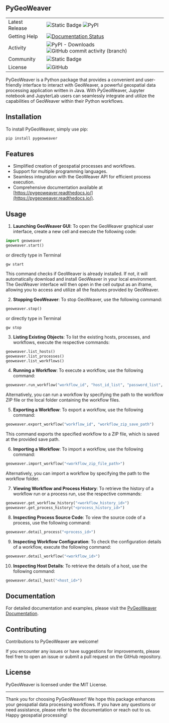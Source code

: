 
## PyGeoWeaver

||  |
|--|--|
|Latest Release|![Static Badge](https://img.shields.io/badge/python-3670A0?style=for-the-badge&logo=python&logoColor=ffdd54&label=python%203.9%20%7C%20python%203.10%20%7C%20python%203.11)  ![PyPI](https://img.shields.io/pypi/v/pygeoweaver?style=for-the-badge&label=Pygeoweaver)|
|Getting Help| [![Documentation Status](https://readthedocs.org/projects/pygeoweaver/badge/?version=latest&style=for-the-badge)](https://pygeoweaver.readthedocs.io/en/latest/?badge=latest) |
|Activity|![PyPI - Downloads](https://img.shields.io/pypi/dm/pygeoweaver?style=for-the-badge) ![GitHub commit activity (branch)](https://img.shields.io/github/commit-activity/m/ESIPFed/pygeoweaver?style=for-the-badge&label=Commit%20Activity)|
|Community| ![Static Badge](https://img.shields.io/badge/ESIP-blue?style=for-the-badge&link=https%3A%2F%2Fwww.esipfed.org%2F)|
|License|![GitHub](https://img.shields.io/github/license/ESIPFed/pygeoweaver?style=for-the-badge)|

PyGeoWeaver is a Python package that provides a convenient and user-friendly interface to interact with GeoWeaver, a powerful geospatial data processing application written in Java. With PyGeoWeaver, Jupyter notebook and JupyterLab users can seamlessly integrate and utilize the capabilities of GeoWeaver within their Python workflows.

## Installation

To install PyGeoWeaver, simply use pip:

```bash
pip install pygeoweaver
```

## Features

- Simplified creation of geospatial processes and workflows.
- Support for multiple programming languages.
- Seamless integration with the GeoWeaver API for efficient process execution.
- Comprehensive documentation available at [https://pygeoweaver.readthedocs.io/](https://pygeoweaver.readthedocs.io/).

## Usage

1. **Launching GeoWeaver GUI**: To open the GeoWeaver graphical user interface, create a new cell and execute the following code:

```python
import geoweaver
geoweaver.start()
```

or directly type in Terminal
```shell
gw start
```

This command checks if GeoWeaver is already installed. If not, it will automatically download and install GeoWeaver in your local environment. The GeoWeaver interface will then open in the cell output as an iframe, allowing you to access and utilize all the features provided by GeoWeaver.

2. **Stopping GeoWeaver**: To stop GeoWeaver, use the following command:

```python
geoweaver.stop()
```

or directly type in Terminal
```shell
gw stop
```

3. **Listing Existing Objects**: To list the existing hosts, processes, and workflows, execute the respective commands:

```python
geoweaver.list_hosts()
geoweaver.list_processes()
geoweaver.list_workflows()
```

4. **Running a Workflow**: To execute a workflow, use the following command:

```python
geoweaver.run_workflow("workflow_id", "host_id_list", "password_list", "environment_list")
```

Alternatively, you can run a workflow by specifying the path to the workflow ZIP file or the local folder containing the workflow files.

5. **Exporting a Workflow**: To export a workflow, use the following command:

```python
geoweaver.export_workflow("workflow_id", "workflow_zip_save_path")
```

This command exports the specified workflow to a ZIP file, which is saved at the provided save path.

6. **Importing a Workflow**: To import a workflow, use the following command:

```python
geoweaver.import_workflow("<workflow_zip_file_path>")
```

Alternatively, you can import a workflow by specifying the path to the workflow folder.

7. **Viewing Workflow and Process History**: To retrieve the history of a workflow run or a process run, use the respective commands:

```python
geoweaver.get_workflow_history("<workflow_history_id>")
geoweaver.get_process_history("<process_history_id>")
```

8. **Inspecting Process Source Code**: To view the source code of a process, use the following command:

```python
geoweaver.detail_process("<process_id>")
```

9. **Inspecting Workflow Configuration**: To check the configuration details of a workflow, execute the following command:

```python
geoweaver.detail_workflow("<workflow_id>")
```

10. **Inspecting Host Details**: To retrieve the details of a host, use the following command:

```python
geoweaver.detail_host("<host_id>")
```

## Documentation

For detailed documentation and examples, please visit the [PyGeoWeaver Documentation](https://pygeoweaver.readthedocs.io/).

## Contributing

Contributions to PyGeoWeaver are welcome!

 If you encounter any issues or have suggestions for improvements, please feel free to open an issue or submit a pull request on the GitHub repository.

## License

PyGeoWeaver is licensed under the MIT License. 

---

Thank you for choosing PyGeoWeaver! We hope this package enhances your geospatial data processing workflows. If you have any questions or need assistance, please refer to the documentation or reach out to us. Happy geospatial processing!
